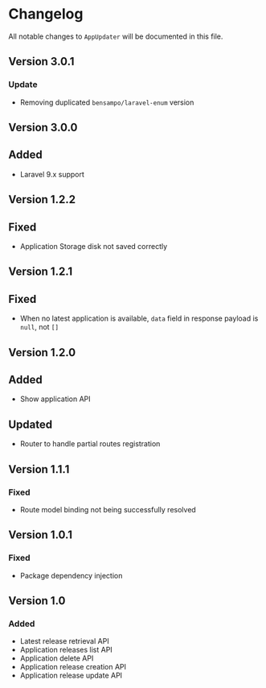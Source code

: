 # Changelog

All notable changes to `AppUpdater` will be documented in this file.

## Version 3.0.1

### Update
- Removing duplicated `bensampo/laravel-enum` version

## Version 3.0.0

## Added
- Laravel 9.x support

## Version 1.2.2

## Fixed
- Application Storage disk not saved correctly

## Version 1.2.1

## Fixed
- When no latest application is available, `data` field in response payload is `null`, not `[]`

## Version 1.2.0

## Added
- Show application API

## Updated
- Router to handle partial routes registration

## Version 1.1.1

### Fixed
- Route model binding not being successfully resolved

## Version 1.0.1

### Fixed
- Package dependency injection

## Version 1.0

### Added
- Latest release retrieval API
- Application releases list API
- Application delete API
- Application release creation API
- Application release update API

